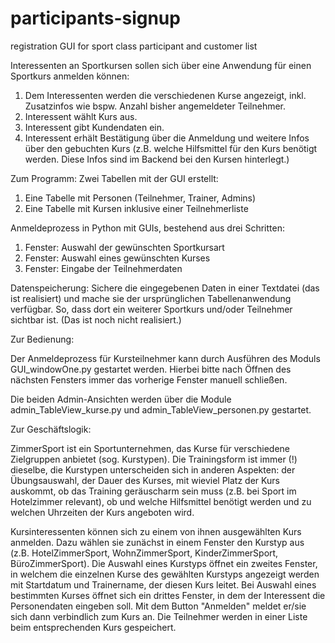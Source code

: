 # participants-signup
registration GUI for sport class participant and customer list

Interessenten an Sportkursen sollen sich über eine Anwendung für einen Sportkurs anmelden können:
1.	Dem Interessenten werden die verschiedenen Kurse angezeigt, inkl. Zusatzinfos wie bspw. Anzahl bisher angemeldeter Teilnehmer.
2.	Interessent wählt Kurs aus.
3.	Interessent gibt Kundendaten ein.
4.	Interessent erhält Bestätigung über die Anmeldung und weitere Infos über den gebuchten Kurs (z.B. welche Hilfsmittel für den Kurs benötigt werden. Diese Infos sind im Backend bei den Kursen hinterlegt.)

Zum Programm:
Zwei Tabellen mit der GUI erstellt:
1. Eine Tabelle mit Personen (Teilnehmer, Trainer, Admins)
2. Eine Tabelle mit Kursen inklusive einer Teilnehmerliste

Anmeldeprozess in Python mit GUIs, bestehend aus drei Schritten:
1. Fenster: Auswahl der gewünschten Sportkursart
2. Fenster: Auswahl eines gewünschten Kurses
3. Fenster: Eingabe der Teilnehmerdaten

Datenspeicherung:
Sichere die eingegebenen Daten in einer Textdatei (das ist realisiert) und mache sie der ursprünglichen Tabellenanwendung verfügbar. So, dass dort ein weiterer Sportkurs und/oder Teilnehmer sichtbar ist. (Das ist noch nicht realisiert.)


Zur Bedienung:

Der Anmeldeprozess für Kursteilnehmer kann durch Ausführen des Moduls GUI_windowOne.py gestartet werden.
Hierbei bitte nach Öffnen des nächsten Fensters immer das vorherige Fenster manuell schließen.

Die beiden Admin-Ansichten werden über die Module admin_TableView_kurse.py und admin_TableView_personen.py gestartet.



Zur Geschäftslogik:

ZimmerSport ist ein Sportunternehmen, das Kurse für verschiedene Zielgruppen anbietet (sog. Kurstypen). Die Trainingsform ist immer (!) dieselbe, die Kurstypen unterscheiden sich in anderen Aspekten: der Übungsauswahl, der Dauer des Kurses, mit wieviel Platz der Kurs auskommt, ob das Training geräuscharm sein muss (z.B. bei Sport im Hotelzimmer relevant), ob und welche Hilfsmittel benötigt werden und zu welchen Uhrzeiten der Kurs angeboten wird.

Kursinteressenten können sich zu einem von ihnen ausgewählten Kurs anmelden. Dazu wählen sie zunächst in einem Fenster den Kurstyp aus (z.B. HotelZimmerSport, WohnZimmerSport, KinderZimmerSport, BüroZimmerSport).
Die Auswahl eines Kurstyps öffnet ein zweites Fenster, in welchem die einzelnen Kurse des gewählten Kurstyps angezeigt werden mit Startdatum und Trainername, der diesen Kurs leitet. Bei Auswahl eines bestimmten Kurses öffnet sich ein drittes Fenster, in dem der Interessent die Personendaten eingeben
soll. Mit dem Button "Anmelden" meldet er/sie sich dann verbindlich zum Kurs an. Die Teilnehmer werden in einer Liste beim entsprechenden Kurs gespeichert.
